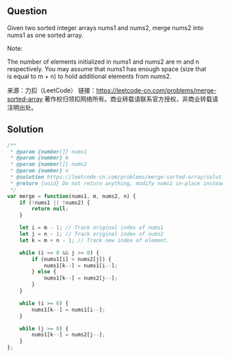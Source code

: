 ## Question
Given two sorted integer arrays nums1 and nums2, merge nums2 into nums1 as one sorted array.

Note:

The number of elements initialized in nums1 and nums2 are m and n respectively.
You may assume that nums1 has enough space (size that is equal to m + n) to hold additional elements from nums2.

来源：力扣（LeetCode）
链接：https://leetcode-cn.com/problems/merge-sorted-array
著作权归领扣网络所有。商业转载请联系官方授权，非商业转载请注明出处。

## Solution
```javascript
/**
 * @param {number[]} nums1
 * @param {number} m
 * @param {number[]} nums2
 * @param {number} n
 * @solution https://leetcode-cn.com/problems/merge-sorted-array/solution/he-bing-liang-ge-you-xu-shu-zu-by-leetcode/
 * @return {void} Do not return anything, modify nums1 in-place instead.
 */
var merge = function(nums1, m, nums2, n) {
    if (!nums1 || !nums2) {
        return null;
    }

    let i = m - 1; // Track original index of nums1
    let j = n - 1; // Track original index of nums2
    let k = m + n - 1; // Track new index of element.

    while (i >= 0 && j >= 0) {
        if (nums1[i] > nums2[j]) {
            nums1[k--] = nums1[i--];
        } else {
            nums1[k--] = nums2[j--];
        }
    }

    while (i >= 0) {
        nums1[k--] = nums1[i--];
    }

    while (j >= 0) {
        nums1[k--] = nums2[j--];
    }
};
```